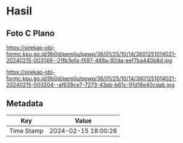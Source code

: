 # Hasil

## Foto C Plano

https://sirekap-obj-formc.kpu.go.id/9b0d/pemilu/ppwp/36/01/25/10/14/3601251014021-20240215-003149--21fb3efa-f597-488a-92da-eef7ba440b8d.jpg

https://sirekap-obj-formc.kpu.go.id/9b0d/pemilu/ppwp/36/01/25/10/14/3601251014021-20240215-003204--af639ce7-7273-43ab-b61c-91d18e40cdab.jpg


## Metadata

| Key        | Value               |
| ---------- | ------------------- |
| Time Stamp | 2024-02-15 18:00:26 |




